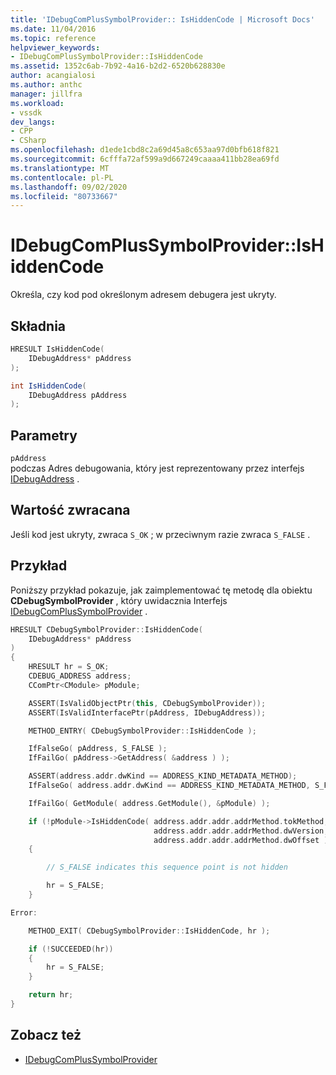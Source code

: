 ```yaml
---
title: 'IDebugComPlusSymbolProvider:: IsHiddenCode | Microsoft Docs'
ms.date: 11/04/2016
ms.topic: reference
helpviewer_keywords:
- IDebugComPlusSymbolProvider::IsHiddenCode
ms.assetid: 1352c6ab-7b92-4a16-b2d2-6520b628830e
author: acangialosi
ms.author: anthc
manager: jillfra
ms.workload:
- vssdk
dev_langs:
- CPP
- CSharp
ms.openlocfilehash: d1ede1cbd8c2a69d45a8c653aa97d0bfb618f821
ms.sourcegitcommit: 6cfffa72af599a9d667249caaaa411bb28ea69fd
ms.translationtype: MT
ms.contentlocale: pl-PL
ms.lasthandoff: 09/02/2020
ms.locfileid: "80733667"
---
```

# <a name="idebugcomplussymbolproviderishiddencode"></a>IDebugComPlusSymbolProvider::IsHiddenCode
Określa, czy kod pod określonym adresem debugera jest ukryty.

## <a name="syntax"></a>Składnia

```cpp
HRESULT IsHiddenCode(
    IDebugAddress* pAddress
);
```

```csharp
int IsHiddenCode(
    IDebugAddress pAddress
);
```

## <a name="parameters"></a>Parametry
`pAddress`\
podczas Adres debugowania, który jest reprezentowany przez interfejs [IDebugAddress](../../../extensibility/debugger/reference/idebugaddress.md) .

## <a name="return-value"></a>Wartość zwracana
Jeśli kod jest ukryty, zwraca `S_OK` ; w przeciwnym razie zwraca `S_FALSE` .

## <a name="example"></a>Przykład
Poniższy przykład pokazuje, jak zaimplementować tę metodę dla obiektu **CDebugSymbolProvider** , który uwidacznia Interfejs [IDebugComPlusSymbolProvider](../../../extensibility/debugger/reference/idebugcomplussymbolprovider.md) .

```cpp
HRESULT CDebugSymbolProvider::IsHiddenCode(
    IDebugAddress* pAddress
)
{
    HRESULT hr = S_OK;
    CDEBUG_ADDRESS address;
    CComPtr<CModule> pModule;

    ASSERT(IsValidObjectPtr(this, CDebugSymbolProvider));
    ASSERT(IsValidInterfacePtr(pAddress, IDebugAddress));

    METHOD_ENTRY( CDebugSymbolProvider::IsHiddenCode );

    IfFalseGo( pAddress, S_FALSE );
    IfFailGo( pAddress->GetAddress( &address ) );

    ASSERT(address.addr.dwKind == ADDRESS_KIND_METADATA_METHOD);
    IfFalseGo( address.addr.dwKind == ADDRESS_KIND_METADATA_METHOD, S_FALSE );

    IfFailGo( GetModule( address.GetModule(), &pModule) );

    if (!pModule->IsHiddenCode( address.addr.addr.addrMethod.tokMethod,
                                address.addr.addr.addrMethod.dwVersion,
                                address.addr.addr.addrMethod.dwOffset ))
    {

        // S_FALSE indicates this sequence point is not hidden

        hr = S_FALSE;
    }

Error:

    METHOD_EXIT( CDebugSymbolProvider::IsHiddenCode, hr );

    if (!SUCCEEDED(hr))
    {
        hr = S_FALSE;
    }

    return hr;
}
```

## <a name="see-also"></a>Zobacz też
- [IDebugComPlusSymbolProvider](../../../extensibility/debugger/reference/idebugcomplussymbolprovider.md)

